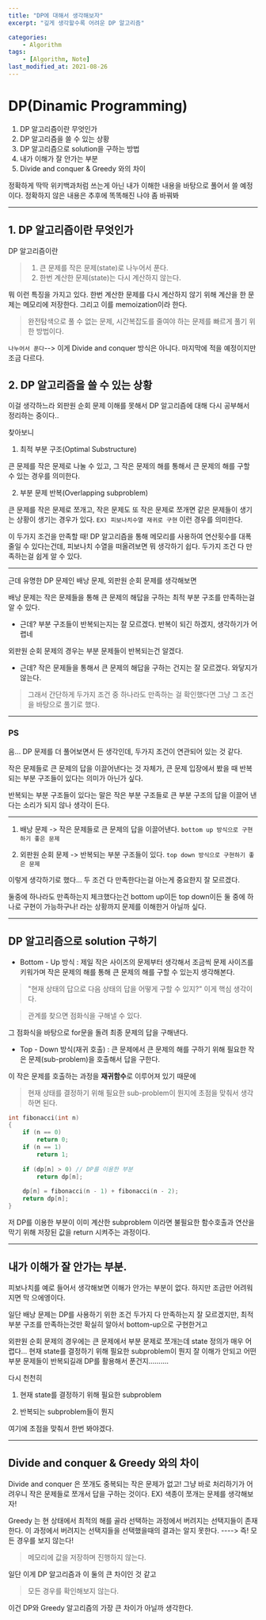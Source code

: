 ```yaml
---
title: "DP에 대해서 생각해보자"
excerpt: "깊게 생각할수록 어려운 DP 알고리즘"

categories:
    - Algorithm
tags:
    - [Algorithm, Note]
last_modified_at: 2021-08-26 
---
```


# DP(Dinamic Programming)

1. DP 알고리즘이란 무엇인가
2. DP 알고리즘을 쓸 수 있는 상황
3. DP 알고리즘으로 solution을 구하는 방법
4. 내가 이해가 잘 안가는 부분
5. Divide and conquer & Greedy 와의 차이

정확하게 딱딱 위키백과처럼 쓰는게 아닌 내가 이해한 내용을 바탕으로 풀어서 쓸 예정이다. 정확하지 않은 내용은 추후에 똑똑해진 나야 좀 바꿔봐


---
## 1. DP 알고리즘이란 무엇인가

DP 알고리즘이란
>1. 큰 문제를 작은 문제(state)로 나누어서 푼다.
>2. 한번 계산한 문제(state)는 다시 계산하지 않는다.

뭐 이런 특징을 가지고 있다.
한번 계산한 문제를 다시 계산하지 않기 위해 계산을 한 문제는 메모리에 저장한다. 그리고 이를 memoization이라 한다.

> 완전탐색으로 풀 수 없는 문제, 시간복잡도를 줄여야 하는 문제를 빠르게 풀기 위한 방법이다.

`나누어서 푼다`--> 이게 Divide and conquer 방식은 아니다. 마지막에 적을 예정이지만 조금 다르다.

## 2. DP 알고리즘을 쓸 수 있는 상황

이걸 생각하느라 외판원 순회 문제 이해를 못해서 DP 알고리즘에 대해 다시 공부해서 정리하는 중이다..

찾아보니
1. 최적 부분 구조(Optimal Substructure)

큰 문제를 작은 문제로 나눌 수 있고, 그 작은 문제의 해를 통해서 큰 문제의 해를 구할 수 있는 경우를 의미한다.

2. 부분 문제 반복(Overlapping subproblem)

큰 문제를 작은 문제로 쪼개고, 작은 문제도 또 작은 문제로 쪼개면 같은 문제들이 생기는 상황이 생기는 경우가 있다. `EX) 피보나치수열 재귀로 구현`
이런 경우를 의미한다.

이 두가지 조건을 만족할 때! DP 알고리즘을 통해 메모리를 사용하여 연산횟수를 대폭 줄일 수 있다는건데,
피보나치 수열을 떠올려보면 뭐 생각하기 쉽다.
두가지 조건 다 만족하는걸 쉽게 알 수 있다.

---
근데 유명한 DP 문제인
배낭 문제, 외판원 순회 문제를 생각해보면

배낭 문제는 작은 문제들을 통해 큰 문제의 해답을 구하는 최적 부분 구조를 만족하는걸 알 수 있다.

- 근데? 부분 구조들이 반복되는지는 잘 모르겠다. 반복이 되긴 하겠지, 생각하기가 어렵네


외판원 순회 문제의 경우는 부분 문제들이 반복되는건 알겠다.

- 근데? 작은 문제들을 통해서 큰 문제의 해답을 구하는 건지는 잘 모르겠다. 와닿지가 않는다.



>그래서 간단하게 두가지 조건 중 하나라도 만족하는 걸 확인했다면 그냥 그 조건을 바탕으로 풀기로 했다.

---
### PS
음... DP 문제를 더 풀어보면서 든 생각인데, 두가지 조건이 연관되어 있는 것 같다. 

작은 문제들로 큰 문제의 답을 이끌어낸다는 것 자체가, 큰 문제 입장에서 봤을 때 반복되는 부분 구조들이 있다는 의미가 아닌가 싶다.

반복되는 부분 구조들이 있다는 말은 작은 부분 구조들로 큰 부분 구조의 답을 이끌어 낸다는 소리가 되지 않나 생각이 든다.


---
1. 배낭 문제 -> 작은 문제들로 큰 문제의 답을 이끌어낸다.
`bottom up 방식으로 구현하기 좋은 문제`

2. 외판원 순회 문제 -> 반복되는 부분 구조들이 있다.
`top down 방식으로 구현하기 좋은 문제`

이렇게 생각하기로 했다... 두 조건 다 만족한다는걸 아는게 중요한지 잘 모르겠다.

둘중에 하나라도 만족하는지 체크했다는건 bottom up이든 top down이든 둘 중에 하나로 구현이 가능하구나! 라는 상황까지 문제를 이해한거 아닐까 싶다.

---

## DP 알고리즘으로 solution 구하기

- Bottom - Up 방식 : 
 제일 작은 사이즈의 문제부터 생각해서 조금씩 문제 사이즈를 키워가며 작은 문제의 해를 통해 큰 문제의 해를 구할 수 있는지 생각해본다.
 
 >"현재 상태의 답으로 다음 상태의 답을 어떻게 구할 수 있지?" 이게 핵심 생각이다.


 > 관계를 찾으면 점화식을 구해낼 수 있다.
 
 그 점화식을 바탕으로 for문을 돌려 최종 문제의 답을 구해낸다.


- Top - Down 방식(재귀 호출) : 
큰 문제에서 큰 문제의 해를 구하기 위해 필요한 작은 문제(sub-problem)을 호출해서 답을 구한다.

이 작은 문제를 호출하는 과정을 **재귀함수**로 이루어져 있기 때문에

>현재 상태를 결정하기 위해 필요한 sub-problem이 뭔지에 초점을 맞춰서 생각하면 된다.


```c
int fibonacci(int n)
{
    if (n == 0) 
        return 0;
    if (n == 1) 
        return 1;
 
    if (dp[n] > 0) // DP를 이용한 부분
        return dp[n];
 
    dp[n] = fibonacci(n - 1) + fibonacci(n - 2);
    return dp[n];
}
```

저 DP를 이용한 부분이 이미 계산한 subproblem 이라면 불필요한 함수호출과 연산을 막기 위해 저장된 값을 return 시켜주는 과정이다.

---



## 내가 이해가 잘 안가는 부분.

피보나치를 예로 들어서 생각해보면 이해가 안가는 부분이 없다. 하지만 조금만 어려워지면 막 으에엥이다.

일단 배낭 문제는 DP를 사용하기 위한 조건 두가지 다 만족하는지 잘 모르겠지만, 최적 부분 구조를 만족하는것만 확실히 알아서 bottom-up으로 구현한거고

외판원 순회 문제의 경우에는
큰 문제에서 부분 문제로 쪼개는데 state 정의가 매우 어렵다... 
현재 state를 결정하기 위해 필요한 subproblem이 뭔지 잘 이해가 안되고 어떤 부분 문제들이 반복되길래 DP를 활용해서 푼건지..........

다시 천천히

1. 현재 state를 결정하기 위해 필요한 subproblem

2. 반복되는 subproblem들이 뭔지

여기에 초점을 맞춰서 한번 봐야겠다.

--- 



## Divide and conquer & Greedy 와의 차이

Divide and conquer 은 쪼개도 중복되는 작은 문제가 없고! 그냥 바로 처리하기가 어려우니 작은 문제들로 쪼개서 답을 구하는 것이다.
EX) 색종이 쪼개는 문제를 생각해보자!

Greedy 는 현 상태에서 최적의 해를 골라 선택하는 과정에서 버려지는 선택지들이 존재한다. 이 과정에서 버려지는 선택지들을 선택했을때의 결과는 알지 못한다. ----> 즉! 모든 경우를 보지 않는다!

>메모리에 값을 저장하며 진행하지 않는다.

일단 이게 DP 알고리즘과 이 둘의 큰 차이인 것 같고


>모든 경우를 확인해보지 않는다.

이건 DP와 Greedy 알고리즘의 가장 큰 차이가 아닐까 생각한다. 


